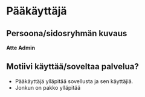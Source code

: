 # Pääkäyttäjä


## Persoona/sidosryhmän kuvaus

**Atte Admin**

## Motiivi käyttää/soveltaa palvelua? 

* Pääkäyttäjä ylläpitää sovellusta ja sen käyttäjiä.
* Jonkun on pakko ylläpitää